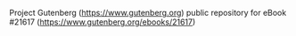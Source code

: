 Project Gutenberg (https://www.gutenberg.org) public repository for eBook #21617 (https://www.gutenberg.org/ebooks/21617)
